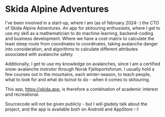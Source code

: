 # Skida Alpine Adventures

I've been involved in a start-up, where I am (as of february 2024- ) the CTO of Skida Alpine Adventures. An app for skitouring enthusiasts, where I get to use my skill as a mathematician to do machine learning, backend-coding and business development. 
Where we have a cost-matrix to calculate the least steep route from coordinates to coordinates, taking avalanche danger into consideration, and algorithms to calculate different attributes associated with avalanche safety.

Additionally, I get to use my knowledge on avalanches, since I am a certified snow-avalanche instrutor through
Norsk Fjellsportsforum. I usually hold a few courses out in the mountains, each winter-season, to teach people, what to
look for and what do to/not to do - when it comes to skitouring.

This app, https://skida.app, is therefore a combination of academic interest and recreational.

Sourcecode will not be given publicly - but I will gladely talk about the project, and the app is available both on Android and AppStore :-)
